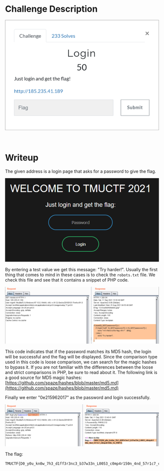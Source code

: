 # Challenge Description
<p align="center">
  <img src="Challenge.png">
</p>
<br>

# Writeup
The given address is a login page that asks for a password to give the flag.
<p align="center">
  <img src="Writeup Files/1.png">
</p>

By entering a test value we get this message: "Try harder!". Usually the first thing that comes to mind in these cases is to check the `robots.txt` file.
We check this file and see that it contains a snippet of PHP code.
<p align="center">
  <img src="Writeup Files/2.png">
</p>

This code indicates that if the password matches its MD5 hash, the login will be successful and the flag will be displayed. 
Since the comparison type used in this code is loose comparison, we can search for the magic hashes to bypass it. 
If you are not familiar with the differences between the loose and strict comparisons in PHP, be sure to read about it. 
The following link is a good source for MD5 magic hashes:
[https://github.com/spaze/hashes/blob/master/md5.md](https://github.com/spaze/hashes/blob/master/md5.md)

Finally we enter "0e215962017" as the password and login successfully.
<p align="center">
  <img src="Writeup Files/3.png">
</p>

The flag:
```
TMUCTF{D0_y0u_kn0w_7h3_d1ff3r3nc3_b37w33n_L0053_c0mp4r150n_4nd_57r1c7_c0mp4r150n_1n_PHP!?}
```

